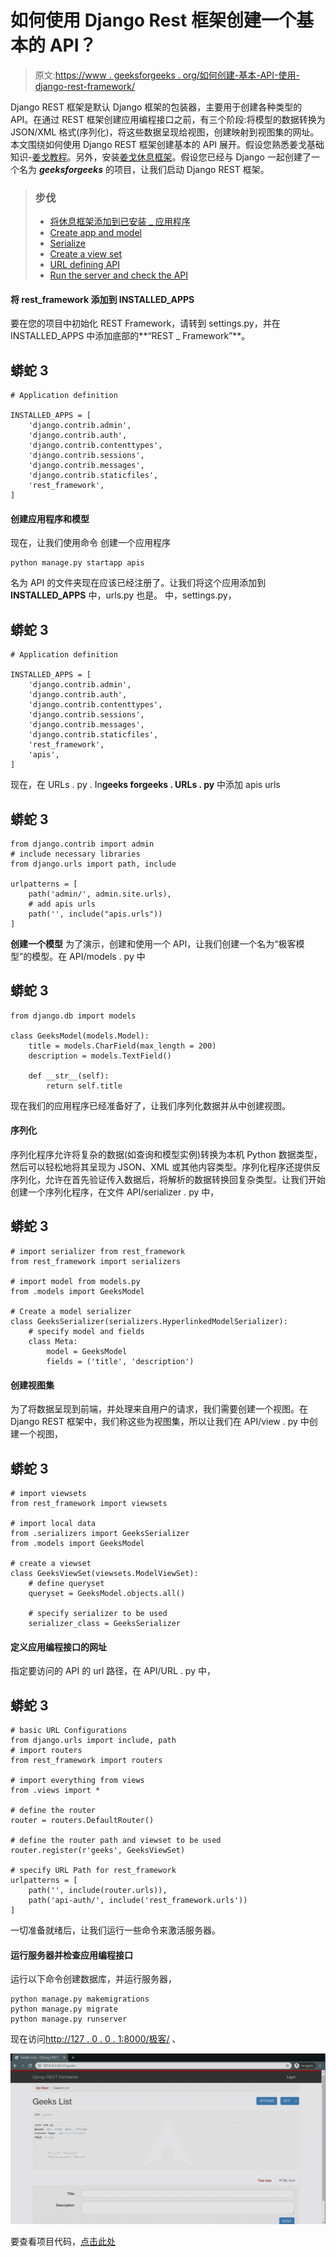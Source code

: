 # 如何使用 Django Rest 框架创建一个基本的 API？

> 原文:[https://www . geeksforgeeks . org/如何创建-基本-API-使用-django-rest-framework/](https://www.geeksforgeeks.org/how-to-create-a-basic-api-using-django-rest-framework/)

Django REST 框架是默认 Django 框架的包装器，主要用于创建各种类型的 API。在通过 REST 框架创建应用编程接口之前，有三个阶段:将模型的数据转换为 JSON/XML 格式(序列化)，将这些数据呈现给视图，创建映射到视图集的网址。
本文围绕如何使用 Django REST 框架创建基本的 API 展开。假设您熟悉姜戈基础知识-[姜戈教程](https://www.geeksforgeeks.org/django-tutorial/)。另外，安装[姜戈休息框架](https://geeksforgeeks.org/django-rest-framework-installation/)。假设您已经与 Django 一起创建了一个名为 ***geeksforgeeks*** 的项目，让我们启动 Django REST 框架。

> ### 步伐
> 
> *   [将休息框架添加到已安装 _ 应用程序](#add_rest_framework)
> *   [Create app and model](#create-app)
> *   [Serialize](#serialization)
> *   [Create a view set](#create-viewset)
> *   [URL defining API](#define-urls)
> *   [Run the server and check the API](#runserver)

#### 将 rest_framework 添加到 INSTALLED_APPS

要在您的项目中初始化 REST Framework，请转到 settings.py，并在 INSTALLED_APPS 中添加底部的**“REST _ Framework”**。

## 蟒蛇 3

```
# Application definition

INSTALLED_APPS = [
    'django.contrib.admin',
    'django.contrib.auth',
    'django.contrib.contenttypes',
    'django.contrib.sessions',
    'django.contrib.messages',
    'django.contrib.staticfiles',
    'rest_framework',
]
```

#### 创建应用程序和模型

现在，让我们使用命令
创建一个应用程序

```
python manage.py startapp apis
```

名为 API 的文件夹现在应该已经注册了。让我们将这个应用添加到 **INSTALLED_APPS** 中，urls.py 也是。
中，settings.py，

## 蟒蛇 3

```
# Application definition

INSTALLED_APPS = [
    'django.contrib.admin',
    'django.contrib.auth',
    'django.contrib.contenttypes',
    'django.contrib.sessions',
    'django.contrib.messages',
    'django.contrib.staticfiles',
    'rest_framework',
    'apis',
]
```

现在，在 URLs . py . In**geeks forgeeks . URLs . py**
中添加 apis urls

## 蟒蛇 3

```
from django.contrib import admin
# include necessary libraries
from django.urls import path, include

urlpatterns = [
    path('admin/', admin.site.urls),
    # add apis urls
    path('', include("apis.urls"))
]
```

**创建一个模型**
为了演示，创建和使用一个 API，让我们创建一个名为“极客模型”的模型。在 API/models . py
中

## 蟒蛇 3

```
from django.db import models

class GeeksModel(models.Model):
    title = models.CharField(max_length = 200)
    description = models.TextField()

    def __str__(self):
        return self.title
```

现在我们的应用程序已经准备好了，让我们序列化数据并从中创建视图。

#### 序列化

序列化程序允许将复杂的数据(如查询和模型实例)转换为本机 Python 数据类型，然后可以轻松地将其呈现为 JSON、XML 或其他内容类型。序列化程序还提供反序列化，允许在首先验证传入数据后，将解析的数据转换回复杂类型。让我们开始创建一个序列化程序，在文件 API/serializer . py 中，

## 蟒蛇 3

```
# import serializer from rest_framework
from rest_framework import serializers

# import model from models.py
from .models import GeeksModel

# Create a model serializer
class GeeksSerializer(serializers.HyperlinkedModelSerializer):
    # specify model and fields
    class Meta:
        model = GeeksModel
        fields = ('title', 'description')
```

#### 创建视图集

为了将数据呈现到前端，并处理来自用户的请求，我们需要创建一个视图。在 Django REST 框架中，我们称这些为视图集，所以让我们在 API/view . py 中创建一个视图，

## 蟒蛇 3

```
# import viewsets
from rest_framework import viewsets

# import local data
from .serializers import GeeksSerializer
from .models import GeeksModel

# create a viewset
class GeeksViewSet(viewsets.ModelViewSet):
    # define queryset
    queryset = GeeksModel.objects.all()

    # specify serializer to be used
    serializer_class = GeeksSerializer
```

#### 定义应用编程接口的网址

指定要访问的 API 的 url 路径，在 API/URL . py 中，

## 蟒蛇 3

```
# basic URL Configurations
from django.urls import include, path
# import routers
from rest_framework import routers

# import everything from views
from .views import *

# define the router
router = routers.DefaultRouter()

# define the router path and viewset to be used
router.register(r'geeks', GeeksViewSet)

# specify URL Path for rest_framework
urlpatterns = [
    path('', include(router.urls)),
    path('api-auth/', include('rest_framework.urls'))
]
```

一切准备就绪后，让我们运行一些命令来激活服务器。

#### 运行服务器并检查应用编程接口

运行以下命令创建数据库，并运行服务器，

```
python manage.py makemigrations
python manage.py migrate
python manage.py runserver
```

现在访问[http://127 . 0 . 0 . 1:8000/极客/](http://127.0.0.1:8000/geeks/) 、

![Create-a-basic-API-with-Django-REST-Framework](img/f7f1b94aa2a99d876cbd3d7a07283767.png)

要查看项目代码，[点击此处](https://github.com/naveenkrnl/rest_framework_tutorial)